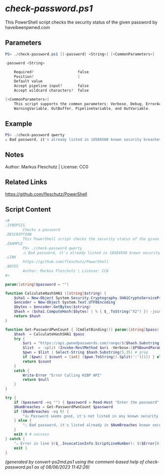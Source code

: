 *check-password.ps1*
================

This PowerShell script checks the security status of the given password by haveibeenpwned.com

Parameters
----------
```powershell
PS> ./check-password.ps1 [[-password] <String>] [<CommonParameters>]

-password <String>
    
    Required?                    false
    Position?                    1
    Default value                
    Accept pipeline input?       false
    Accept wildcard characters?  false

[<CommonParameters>]
    This script supports the common parameters: Verbose, Debug, ErrorAction, ErrorVariable, WarningAction, 
    WarningVariable, OutBuffer, PipelineVariable, and OutVariable.
```

Example
-------
```powershell
PS> ./check-password qwerty
⚠️ Bad password, it's already listed in 10584568 known security breaches!

```

Notes
-----
Author: Markus Fleschutz | License: CC0

Related Links
-------------
https://github.com/fleschutz/PowerShell

Script Content
--------------
```powershell
<#
.SYNOPSIS
        Checks a password
.DESCRIPTION
        This PowerShell script checks the security status of the given password by haveibeenpwned.com
.EXAMPLE
        PS> ./check-password qwerty
		⚠️ Bad password, it's already listed in 10584568 known security breaches!
.LINK
        https://github.com/fleschutz/PowerShell
.NOTES
        Author: Markus Fleschutz | License: CC0
#>

param([string]$password = "")

function CalculateHashSHA1 ([string]$string) {
    $sha1 = New-Object System.Security.Cryptography.SHA1CryptoServiceProvider
    $encoder = New-Object System.Text.UTF8Encoding
    $bytes = $encoder.GetBytes($string)
    $hash = ($sha1.ComputeHash($bytes) | % { $_.ToString("X2") }) -join ''
    return $hash
}

function Get-PasswordPwnCount { [CmdletBinding()] param([string]$pass)
    $hash  = CalculateHashSHA1 $pass
    try {
        $uri = "https://api.pwnedpasswords.com/range/$($hash.Substring(0,5))"
        $list  = -split (Invoke-RestMethod $uri -Verbose:($PSBoundParameters['Verbose'] -eq $true) -ErrorAction Stop) # split into separate strings
        $pwn = $list | Select-String $hash.Substring(5,35) # grep
        if ($pwn) { $count = [int] ($pwn.ToString().Split(':')[1]) } else { $count = 0 }
        return $count
    }
    catch {
        Write-Error "Error Calling HIBP API"
        return $null
    }
}

try {
	if ($password -eq "") { $password = Read-Host "Enter the password" }
	$NumBreaches = Get-PasswordPwnCount $password
	if ($NumBreaches -eq 0) {
		"👍 Password seems good, it's not listed in any known security breach (as of today)" 
	} else {
		"⚠️ Bad password, it's listed already in $NumBreaches known security breaches!"
	}
	exit 0 # success
} catch {
	"⚠️ Error in line $($_.InvocationInfo.ScriptLineNumber): $($Error[0])"
	exit 1
}
```

*(generated by convert-ps2md.ps1 using the comment-based help of check-password.ps1 as of 08/06/2023 11:42:26)*

